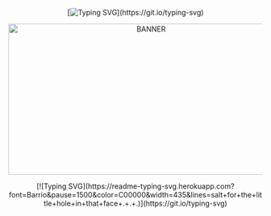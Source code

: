 <div align="center">

[![Typing SVG](https://readme-typing-svg.herokuapp.com?font=Barrio&pause=1500&color=C00000&width=435&lines=salt+to+taste+.+.+.)](https://git.io/typing-svg)
</div>

<p align="center"> <img src="https://i.ibb.co/k8xPcJH/for-github.png" width="550" height="300" alt="BANNER"/>
  
<div align="center">
[![Typing SVG](https://readme-typing-svg.herokuapp.com?font=Barrio&pause=1500&color=C00000&width=435&lines=salt+for+the+little+hole+in+that+face+.+.+.)](https://git.io/typing-svg)
</div>

